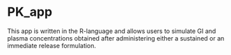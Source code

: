 # PK_app

This app is written in the R-language and allows users to simulate GI and plasma concentrations obtained after administering either a sustained or an immediate release formulation. 
